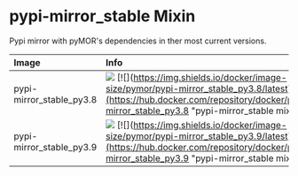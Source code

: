 
# pypi-mirror_stable Mixin

Pypi mirror with pyMOR's dependencies in ther most current versions.

| Image  | Info |
| :----- | :--- |
| pypi-mirror_stable_py3.8 | [![](https://img.shields.io/docker/pulls/pymor/pypi-mirror_stable_py3.8.svg)](https://hub.docker.com/repository/docker/pymor/pypi-mirror_stable_py3.8 "pypi-mirror_stable mixin") [![](https://img.shields.io/docker/image-size/pymor/pypi-mirror_stable_py3.8/latest](https://hub.docker.com/repository/docker/pymor/pypi-mirror_stable_py3.8 "pypi-mirror_stable mixin")|
| pypi-mirror_stable_py3.9 | [![](https://img.shields.io/docker/pulls/pymor/pypi-mirror_stable_py3.9.svg)](https://hub.docker.com/repository/docker/pymor/pypi-mirror_stable_py3.9 "pypi-mirror_stable mixin") [![](https://img.shields.io/docker/image-size/pymor/pypi-mirror_stable_py3.9/latest](https://hub.docker.com/repository/docker/pymor/pypi-mirror_stable_py3.9 "pypi-mirror_stable mixin")|
